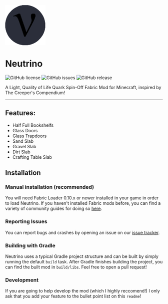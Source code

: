 <img src="src/main/resources/assets/neutrino/icon.png" width="128">

# Neutrino

![GitHub license](https://img.shields.io/github/license/frostwizard4/neutrino.svg)
![GitHub issues](https://img.shields.io/github/issues/frostwizard4/neutrino.svg)
![GitHub release](https://img.shields.io/github/v/release/frostwizard4/neutrino?include_prereleases)


A Light, Quality of Life Quark Spin-Off Fabric Mod for Minecraft, inspired by The Creeper's Compendium!

---

## Features:
 
  - Half Full Bookshelfs
  - Glass Doors
  - Glass Trapdoors
  - Sand Slab
  - Gravel Slab
  - Dirt Slab
  - Crafting Table Slab

## Installation

### Manual installation (recommended)

You will need Fabric Loader 0.10.x or newer installed in your game in order to load Neutrino. If you haven't installed
Fabric mods before, you can find a variety of community guides for doing so [here](https://fabricmc.net/wiki/install).

### Reporting Issues

You can report bugs and crashes by opening an issue on our [issue tracker](https://github.com/frostwizard4/neutrino/issues).

### Building with Gradle

Neutrino uses a typical Gradle project structure and can be built by simply running the default `build` task. After Gradle
finishes building the project, you can find the built mod in `build/libs`. Feel free to open a pull request!

### Development

If you are going to help develop the mod (which I highly reccomend!) I only ask that you add your feature to the bullet point list
on this `readme`!
